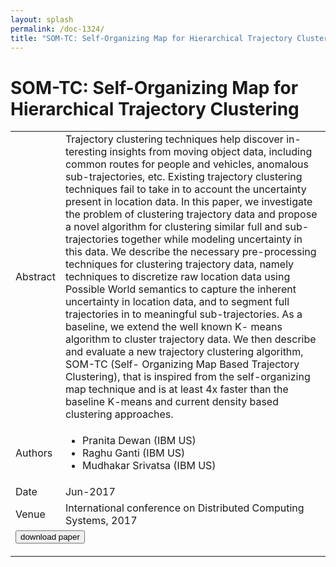 ```yaml
---
layout: splash
permalink: /doc-1324/
title: "SOM-TC: Self-Organizing Map for Hierarchical Trajectory Clustering"
---
```


# SOM-TC: Self-Organizing Map for Hierarchical Trajectory Clustering

<table>
    <tbody>
    <tr>
        <td>Abstract</td>
        <td>Trajectory clustering techniques help discover in- teresting insights from moving object data, including common routes for people and vehicles, anomalous sub-trajectories, etc. Existing trajectory clustering techniques fail to take in to account the uncertainty present in location data. In this paper, we investigate the problem of clustering trajectory data and propose a novel algorithm for clustering similar full and sub-trajectories together while modeling uncertainty in this data. We describe the necessary pre-processing techniques for clustering trajectory data, namely techniques to discretize raw location data using Possible World semantics to capture the inherent uncertainty in location data, and to segment full trajectories in to meaningful sub-trajectories. As a baseline, we extend the well known K- means algorithm to cluster trajectory data. We then describe and evaluate a new trajectory clustering algorithm, SOM-TC (Self- Organizing Map Based Trajectory Clustering), that is inspired from the self-organizing map technique and is at least 4x faster than the baseline K-means and current density based clustering approaches.</td>
    </tr>
    <tr>
        <td>Authors</td>
        <td>
            <ul>
                <li>Pranita Dewan (IBM US)</li>
                <li>Raghu Ganti (IBM US)</li>
                <li>Mudhakar Srivatsa (IBM US)</li>
            </ul>
        </td>
    </tr>
    <tr>
        <td>Date</td>
        <td>Jun-2017</td>
    </tr>
    <tr>
        <td>Venue</td>
        <td>International conference on Distributed Computing Systems, 2017</td>
    </tr>
        <tr>
            <td colspan="2">
                <form method="get" action="https://dais-ita.org/sites/default/files/som-tc.pdf">
                    <button type="submit">download paper</button>
                </form>
            </td>
        </tr>
    </tbody>
</table>
